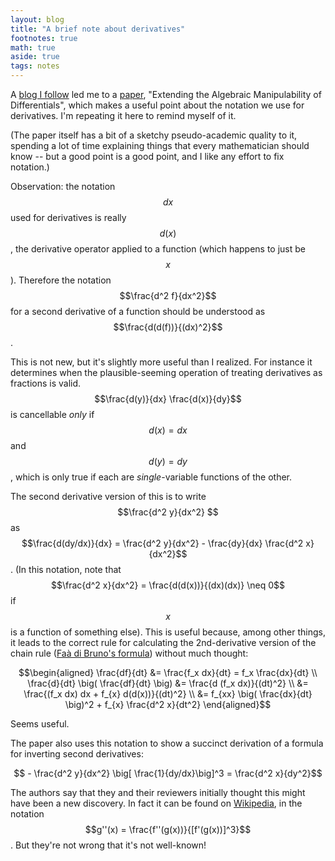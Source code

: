 ```yaml
---
layout: blog
title: "A brief note about derivatives"
footnotes: true
math: true
aside: true
tags: notes
---
```


A [blog I follow](https://xorshammer.com) led me to a [paper](https://arxiv.org/pdf/1801.09553.pdf), "Extending the Algebraic Manipulability of Differentials", which makes a useful point about the notation we use for derivatives.  I'm repeating it here to remind myself of it.

(The paper itself has a bit of a sketchy pseudo-academic quality to it, spending a lot of time explaining things that every mathematician should know -- but a good point is a good point, and I like any effort to fix notation.)

Observation: the notation $$dx$$ used for derivatives is really $$d(x)$$, the derivative operator applied to a function (which happens to just be $$x$$). Therefore the notation $$\frac{d^2 f}{dx^2}$$ for a second derivative of a function should be understood as $$\frac{d(d(f))}{(dx)^2}$$.

 This is not new, but it's slightly more useful than I realized. For instance it determines when the plausible-seeming operation of treating derivatives as fractions is valid. $$\frac{d(y)}{dx} \frac{d(x)}{dy}$$ is cancellable _only_ if $$d(x) = dx$$ and $$d(y) = dy$$, which is only true if each are _single_-variable functions of the other.

<!--more-->

The second derivative version of this is to write $$\frac{d^2 y}{dx^2} $$ as $$\frac{d(dy/dx)}{dx} = \frac{d^2 y}{dx^2} -  \frac{dy}{dx} \frac{d^2 x}{dx^2}$$. (In this notation, note that $$\frac{d^2 x}{dx^2} = \frac{d(d(x))}{(dx)(dx)} \neq 0$$ if $$x$$ is a function of something else). This is useful because, among other things, it leads to the correct rule for calculating the 2nd-derivative version of the chain rule ([Faà di Bruno's formula](https://en.wikipedia.org/wiki/Fa%C3%A0_di_Bruno%27s_formula)) without much thought:

$$\begin{aligned}
\frac{df}{dt} &= \frac{f_x dx}{dt} = f_x \frac{dx}{dt} \\
\frac{d}{dt} \big( \frac{df}{dt} \big) &=  \frac{d (f_x dx)}{(dt)^2} \\
&= \frac{(f_x dx) dx + f_{x} d(d(x))}{(dt)^2} \\
&= f_{xx} \big( \frac{dx}{dt} \big)^2 + f_{x} \frac{d^2 x}{dt^2}
\end{aligned}$$

Seems useful.

The paper also uses this notation to show a succinct derivation of a formula for inverting second derivatives:

$$ - \frac{d^2 y}{dx^2} \big[ \frac{1}{dy/dx}\big]^3 = \frac{d^2 x}{dy^2}$$

The authors say that they and their reviewers initially thought this might have been a new discovery. In fact it can be found on [Wikipedia](https://en.wikipedia.org/wiki/Inverse_functions_and_differentiation), in the notation $$g''(x) = \frac{f''(g(x))}{[f'(g(x))]^3}$$. But they're not wrong that it's not well-known!

